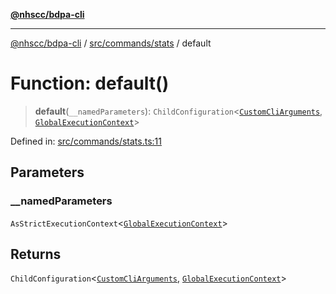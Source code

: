 [**@nhscc/bdpa-cli**](../../../../README.md)

***

[@nhscc/bdpa-cli](../../../../README.md) / [src/commands/stats](../README.md) / default

# Function: default()

> **default**(`__namedParameters`): `ChildConfiguration`\<[`CustomCliArguments`](../type-aliases/CustomCliArguments.md), [`GlobalExecutionContext`](../../../configure/type-aliases/GlobalExecutionContext.md)\>

Defined in: [src/commands/stats.ts:11](https://github.com/nhscc/bdpa-cli/blob/cc06230b8b3c4bd28c3da1903ce886e7c819a1ce/src/commands/stats.ts#L11)

## Parameters

### \_\_namedParameters

`AsStrictExecutionContext`\<[`GlobalExecutionContext`](../../../configure/type-aliases/GlobalExecutionContext.md)\>

## Returns

`ChildConfiguration`\<[`CustomCliArguments`](../type-aliases/CustomCliArguments.md), [`GlobalExecutionContext`](../../../configure/type-aliases/GlobalExecutionContext.md)\>
